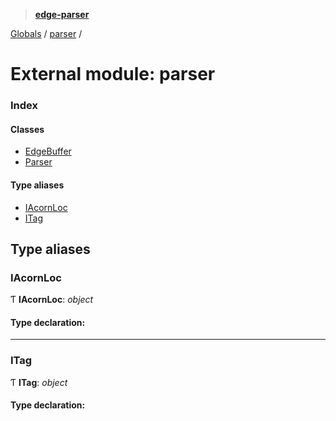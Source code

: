 > **[edge-parser](../README.md)**

[Globals](../README.md) / [parser](parser.md) /

# External module: parser

### Index

#### Classes

* [EdgeBuffer](../classes/parser.edgebuffer.md)
* [Parser](../classes/parser.parser-1.md)

#### Type aliases

* [IAcornLoc](parser.md#iacornloc)
* [ITag](parser.md#itag)

## Type aliases

###  IAcornLoc

Ƭ **IAcornLoc**: *object*

#### Type declaration:

___

###  ITag

Ƭ **ITag**: *object*

#### Type declaration: